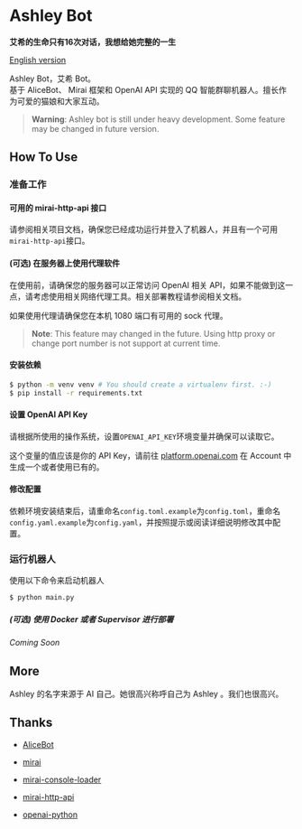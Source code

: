 # Ashley Bot
**艾希的生命只有16次对话，我想给她完整的一生**

[English version](/docs/README.eng.md)

Ashley Bot，艾希 Bot。   
基于 AliceBot、 Mirai 框架和 OpenAI API 实现的 QQ 智能群聊机器人。擅长作为可爱的猫娘和大家互动。  

> **Warning**: Ashley bot is still under heavy development. Some feature may be changed in future version.

## How To Use

### 准备工作

#### 可用的 mirai-http-api 接口

请参阅相关项目文档，确保您已经成功运行并登入了机器人，并且有一个可用 `mirai-http-api`接口。

#### (可选) 在服务器上使用代理软件

在使用前，请确保您的服务器可以正常访问 OpenAI 相关 API，如果不能做到这一点，请考虑使用相关网络代理工具。相关部署教程请参阅相关文档。

如果使用代理请确保您在本机 1080 端口有可用的 sock 代理。

> **Note**: This feature may changed in the future. Using http proxy or change port number is not support at current time.

#### 安装依赖

```bash
$ python -m venv venv # You should create a virtualenv first. :-)
$ pip install -r requirements.txt
```

#### 设置 OpenAI API Key

请根据所使用的操作系统，设置`OPENAI_API_KEY`环境变量并确保可以读取它。

这个变量的值应该是你的 API Key，请前往 [platform.openai.com](https://platform.openai.com) 在 Account 中生成一个或者使用已有的。

#### 修改配置

依赖环境安装结束后，请重命名`config.toml.example`为`config.toml`，重命名`config.yaml.example`为`config.yaml`，并按照提示或阅读详细说明修改其中配置。

### 运行机器人

使用以下命令来启动机器人

```bash
$ python main.py
```

##### (可选) 使用 Docker 或者 Supervisor 进行部署

*Coming Soon*

## More

Ashley 的名字来源于 AI 自己。她很高兴称呼自己为 Ashley 。我们也很高兴。

## Thanks
- [AliceBot](https://github.com/AliceBotProject/alicebot)

- [mirai](https://github.com/mamoe/mirai)

- [mirai-console-loader](https://github.com/iTXTech/mirai-console-loader)

- [mirai-http-api](https://github.com/project-mirai/mirai-api-http)

- [openai-python](https://github.com/openai/openai-python)